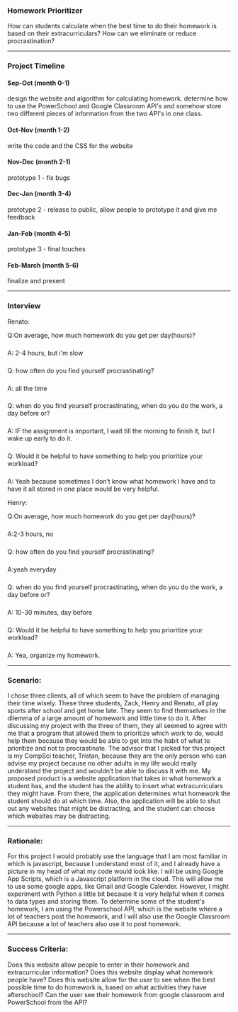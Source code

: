 ### Homework Prioritizer

How can students calculate when the best time to do their homework is based on their extracurriculars?
How can we eliminate or reduce procrastination?

_________________________________________________________________________


### Project Timeline

#### Sep-Oct    (month 0-1)
design the website and algorithm for calculating homework.
determine how to use the PowerSchool and Google Classroom API's and somehow store two different pieces of information from the two API's in one class.
#### Oct-Nov    (month 1-2)
write the code and the CSS for the website
#### Nov-Dec    (month 2-1)
prototype 1 - fix bugs
#### Dec-Jan    (month 3-4)
prototype 2 - release to public, allow people to prototype it and give me feedback
#### Jan-Feb    (month 4-5)
prototype 3 - final touches
#### Feb-March  (month 5-6)
finalize and present


_________________________________________________________________________

### Interview
Renato:


Q:On average, how much homework do you get per day(hours)?
###
A: 2-4 hours, but i'm slow
###
Q: how often do you find yourself procrastinating?
###
A: all the time
###
Q: when do you find yourself procrastinating, when do you do the work, a day before or?
###
A: IF the assignment is important, I wait till the morning to finish it, but I wake up early to do it. 
###
Q: Would it be helpful to have something to help you prioritize your workload?
###
A: Yeah because sometimes I don’t know what homework I have and to have it all stored in one place would be very helpful.

Henry:

Q:On average, how much homework do you get per day(hours)?
###
A:2-3 hours, no
###
Q: how often do you find yourself procrastinating?
###
A:yeah everyday
###
Q: when do you find yourself procrastinating, when do you do the work, a day before or?
###
A: 10-30 minutes, day before
###
Q: Would it be helpful to have something to help you prioritize your workload?
###
A: Yea, organize my homework.

_________________________________________________________________________

### Scenario:

  I chose three clients, all of which seem to have the problem of managing their time wisely. These three students, Zack, Henry and Renato, all play sports after school and get home late. They seem to find themselves in the dilemma of a large amount of homework and little time to do it. After discussing my project with the three of them, they all seemed to agree with me that a program that allowed them to prioritize which work to do, would help them because they would be able to get into the habit of what to prioritize and not to procrastinate. The advisor that I picked for this project is my CompSci teacher, Tristan, because they are the only person who can advise my project because no other adults in my life would really understand the project and wouldn’t be able to discuss it with me. My proposed product is a website application that takes in what homework a student has, and the student has the ability to insert what extracurriculars they might have. From there, the application determines what homework the student should do at which time. Also, the application will be able to shut out any websites that might be distracting, and the student can choose which websites may be distracting. 


_________________________________________________________________________

### Rationale:

For this project I would probably use the language that I am most familiar in which is javascript, because I understand most of it, and I already have a picture in my head of what my code would look like. I will be using Google App Scripts, which is a Javascript platform in the cloud. This will allow me to use some google apps, like Gmail and Google Calender. However, I might experiment with Python a little bit because it is very helpful when it comes to data types and storing them. To determine some of the student's homework, I am using the Powerschool API, which is the website where a lot of teachers post the homework, and I will also use the Google Classroom API because a lot of teachers also use it to post homework. 
_________________________________________________________________________


### Success Criteria:
Does this website allow people to enter in their homework and extracurricular information?
Does this website display what homework people have?
Does this website allow for the user to see when the best possible time to do homework is, based on what activities they have afterschool?
Can the user see their homework from google classroom and PowerSchool from the API?





